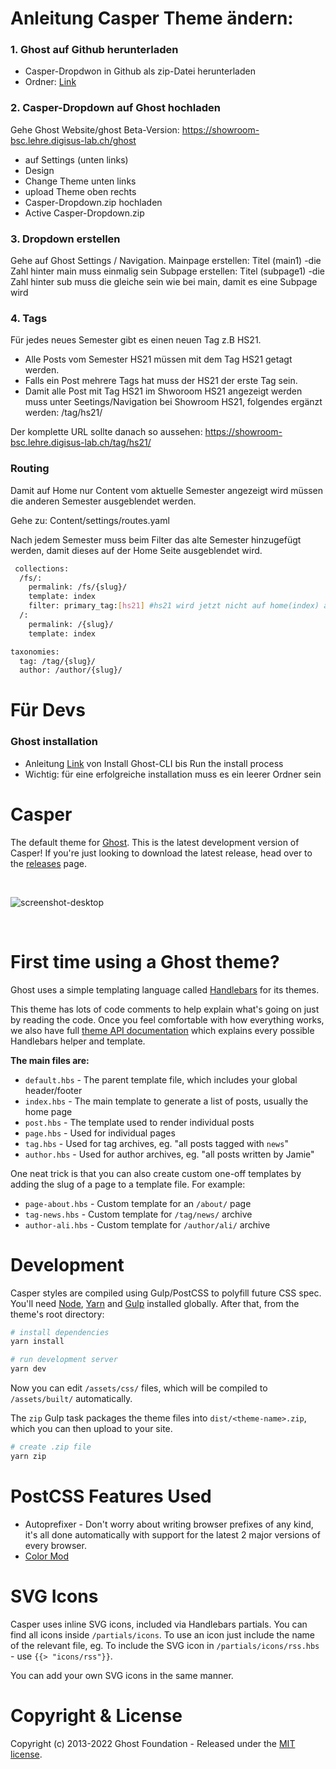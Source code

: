 # Anleitung Casper Theme ändern:

### 1. Ghost auf Github herunterladen

- Casper-Dropdwon in Github als zip-Datei herunterladen
- Ordner: [Link](https://github.com/digital-sustainability-lab/Casper-Dropdown "Casper-Dropdown")

### 2. Casper-Dropdown auf Ghost hochladen

Gehe Ghost Website/ghost
Beta-Version: https://showroom-bsc.lehre.digisus-lab.ch/ghost

- auf Settings (unten links)
- Design
- Change Theme unten links
- upload Theme oben rechts
- Casper-Dropdown.zip hochladen
- Active Casper-Dropdown.zip

### 3. Dropdown erstellen

Gehe auf Ghost Settings / Navigation.
Mainpage erstellen: Titel (main1) -die Zahl hinter main muss einmalig sein
Subpage erstellen: Titel (subpage1) -die Zahl hinter sub muss die gleiche sein wie bei main, damit es eine Subpage wird

### 4. Tags

Für jedes neues Semester gibt es einen neuen Tag z.B HS21.

- Alle Posts vom Semester HS21 müssen mit dem Tag HS21 getagt werden.
- Falls ein Post mehrere Tags hat muss der HS21 der erste Tag sein.
- Damit alle Post mit Tag HS21 im Shworoom HS21 angezeigt werden muss unter Seetings/Navigation bei Showroom HS21, folgendes ergänzt werden: /tag/hs21/

Der komplette URL sollte danach so aussehen: https://showroom-bsc.lehre.digisus-lab.ch/tag/hs21/

### Routing

Damit auf Home nur Content vom aktuelle Semester angezeigt wird müssen die anderen Semester ausgeblendet werden.

Gehe zu: Content/settings/routes.yaml

Nach jedem Semester muss beim Filter das alte Semester hinzugefügt werden, damit dieses auf der Home Seite ausgeblendet wird.

```bash
 collections:
  /fs/:
    permalink: /fs/{slug}/
    template: index
    filter: primary_tag:[hs21] #hs21 wird jetzt nicht auf home(index) angezeigt
  /:
    permalink: /{slug}/
    template: index

taxonomies:
  tag: /tag/{slug}/
  author: /author/{slug}/
```

# Für Devs

### Ghost installation

- Anleitung [Link](https://ghost.org/docs/install/ubuntu/#install-ghost-cli "Ghost install ubuntu") von Install Ghost-CLI bis Run the install process
- Wichtig: für eine erfolgreiche installation muss es ein leerer Ordner sein

# Casper

The default theme for [Ghost](http://github.com/tryghost/ghost/). This is the latest development version of Casper! If you're just looking to download the latest release, head over to the [releases](https://github.com/TryGhost/Casper/releases) page.

&nbsp;

![screenshot-desktop](https://user-images.githubusercontent.com/1418797/183329195-8e8f2ee5-a473-4694-a813-a2575491209e.png)

&nbsp;

# First time using a Ghost theme?

Ghost uses a simple templating language called [Handlebars](http://handlebarsjs.com/) for its themes.

This theme has lots of code comments to help explain what's going on just by reading the code. Once you feel comfortable with how everything works, we also have full [theme API documentation](https://ghost.org/docs/themes/) which explains every possible Handlebars helper and template.

**The main files are:**

- `default.hbs` - The parent template file, which includes your global header/footer
- `index.hbs` - The main template to generate a list of posts, usually the home page
- `post.hbs` - The template used to render individual posts
- `page.hbs` - Used for individual pages
- `tag.hbs` - Used for tag archives, eg. "all posts tagged with `news`"
- `author.hbs` - Used for author archives, eg. "all posts written by Jamie"

One neat trick is that you can also create custom one-off templates by adding the slug of a page to a template file. For example:

- `page-about.hbs` - Custom template for an `/about/` page
- `tag-news.hbs` - Custom template for `/tag/news/` archive
- `author-ali.hbs` - Custom template for `/author/ali/` archive

# Development

Casper styles are compiled using Gulp/PostCSS to polyfill future CSS spec. You'll need [Node](https://nodejs.org/), [Yarn](https://yarnpkg.com/) and [Gulp](https://gulpjs.com) installed globally. After that, from the theme's root directory:

```bash
# install dependencies
yarn install

# run development server
yarn dev
```

Now you can edit `/assets/css/` files, which will be compiled to `/assets/built/` automatically.

The `zip` Gulp task packages the theme files into `dist/<theme-name>.zip`, which you can then upload to your site.

```bash
# create .zip file
yarn zip
```

# PostCSS Features Used

- Autoprefixer - Don't worry about writing browser prefixes of any kind, it's all done automatically with support for the latest 2 major versions of every browser.
- [Color Mod](https://github.com/jonathantneal/postcss-color-mod-function)

# SVG Icons

Casper uses inline SVG icons, included via Handlebars partials. You can find all icons inside `/partials/icons`. To use an icon just include the name of the relevant file, eg. To include the SVG icon in `/partials/icons/rss.hbs` - use `{{> "icons/rss"}}`.

You can add your own SVG icons in the same manner.

# Copyright & License

Copyright (c) 2013-2022 Ghost Foundation - Released under the [MIT license](LICENSE).
